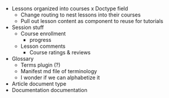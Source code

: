 - Lessons organized into courses
  x Doctype field
  - Change routing to nest lessons into their courses
  - Pull out lesson content as component to reuse for tutorials
- Session stuff
  - Course enrollment
    - progress
  - Lesson comments
    - Course ratings & reviews
- Glossary
  - Terms plugin (?)
  - Manifest md file of terminology
  - I wonder if we can alphabetize it
- Article document type
- Documentation documentation